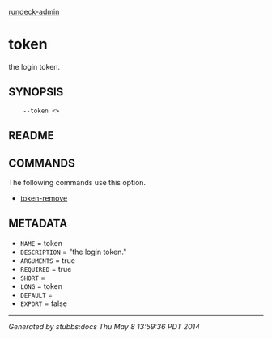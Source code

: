 [rundeck-admin](../../index.html)

# token

the login token.

## SYNOPSIS

        --token <>

## README



## COMMANDS

The following commands use this option.

* [token-remove](../../commands/token-remove/index.html)

## METADATA

* `NAME` = token
* `DESCRIPTION` = "the login token."
* `ARGUMENTS` = true
* `REQUIRED` = true
* `SHORT` = 
* `LONG` = token
* `DEFAULT` = 
* `EXPORT` = false

----

*Generated by stubbs:docs Thu May  8 13:59:36 PDT 2014*

